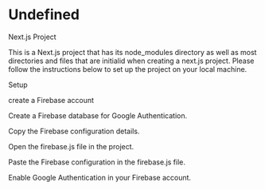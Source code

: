 # Undefined

Next.js Project

This is a Next.js project that has its node_modules directory as well as most directories and files that are initialid when creating a next.js project. Please follow the instructions below to set up the project on your local machine.

Setup

create a Firebase account 

Create a Firebase database for Google Authentication.

Copy the Firebase configuration details.

Open the firebase.js file in the project.

Paste the Firebase configuration in the firebase.js file.

Enable Google Authentication in your Firebase account.
